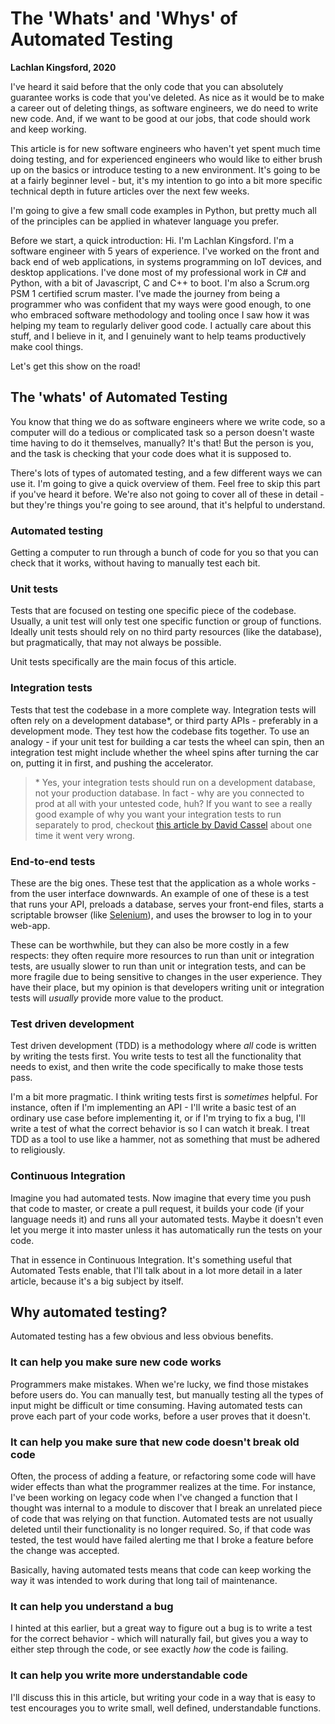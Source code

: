 # The 'Whats' and 'Whys' of Automated Testing
**Lachlan Kingsford, 2020**

I've heard it said before that the only code that you can absolutely guarantee
works is code that you've deleted. As nice as it would be to make a career out
of deleting things, as software engineers, we do need to write new code. And, if
we want to be good at our jobs, that code should work and keep working.

This article is for new software engineers who haven't yet spent much time doing
testing, and for experienced engineers who would like to either brush up on the
basics or introduce testing to a new environment. It's going to be at a fairly
beginner level - but, it's my intention to go into a bit more specific technical
depth in future articles over the next few weeks.

I'm going to give a few small code examples in Python, but pretty much all of
the principles can be applied in whatever language you prefer.

Before we start, a quick introduction: Hi. I'm Lachlan Kingsford. I'm a
software engineer with 5 years of experience. I've worked on the front and back
end of web applications, in systems programming on IoT devices, and desktop
applications. I've done most of my professional work in C# and Python, with a
bit of Javascript, C and C++ to boot. I'm also a Scrum.org PSM 1 certified
scrum master. I've made the journey from being a programmer who was confident
that my ways were good enough, to one who embraced software methodology and
tooling once I saw how it was helping my team to regularly deliver good code.
I actually care about this stuff, and I believe in it, and I genuinely want to
help teams productively make cool things.

Let's get this show on the road!

## The 'whats' of Automated Testing

You know that thing we do as software engineers where we write code, so a
computer will do a tedious or complicated task so a person doesn't waste time
having to do it themselves, manually? It's that! But the person is you, and the
task is checking that your code does what it is supposed to.

There's lots of types of automated testing, and a few different ways we can use
it. I'm going to give a quick overview of them. Feel free to skip this part if
you've heard it before. We're also not going to cover all of these in detail -
but they're things you're going to see around, that it's helpful to understand.

### Automated testing

Getting a computer to run through a bunch of code for you so that you can check
that it works, without having to manually test each bit.

### Unit tests

Tests that are focused on testing one specific piece of the codebase. Usually,
a unit test will only test one specific function or group of functions. Ideally
unit tests should rely on no third party resources (like the database), but
pragmatically, that may not always be possible.

Unit tests specifically are the main focus of this article.

### Integration tests

Tests that test the codebase in a more complete way. Integration tests will
often rely on a development database\*, or third party APIs - preferably in a
development mode. They test how the codebase fits together. To use an analogy -
if your unit test for building a car tests the wheel can spin, then an
integration test might include whether the wheel spins after turning the car
on, putting it in first, and pushing the accelerator.

> \* Yes, your integration tests should run on a development database, not your
> production database. In fact - why are you connected to prod at all with your
> untested code, huh? If you want to see a really good example of why you want
> your integration tests to run separately to prod, checkout [this article by David Cassel](https://thenewstack.io/junior-dev-deleted-production-database/)
> about one time it went very wrong.

### End-to-end tests

These are the big ones. These test that the application as a whole works - from
the user interface downwards. An example of one of these is a test that runs
your API, preloads a database, serves your front-end files, starts a scriptable
browser (like [Selenium](https://www.selenium.dev/)), and uses the browser to
log in to your web-app.

These can be worthwhile, but they can also be more costly in a few respects:
they often require more resources to run than unit or integration tests, are
usually slower to run than unit or integration tests, and can be more fragile
due to being sensitive to changes in the user experience. They have their
place, but my opinion is that developers writing unit or integration tests will
*usually* provide more value to the product.

### Test driven development

Test driven development (TDD) is a methodology where *all* code is written by
writing the tests first. You write tests to test all the functionality that
needs to exist, and then write the code specifically to make those tests pass.

I'm a bit more pragmatic. I think writing tests first is *sometimes* helpful.
For instance, often if I'm implementing an API - I'll write a basic test of
an ordinary use case before implementing it, or if I'm trying to fix a bug,
I'll write a test of what the correct behavior is so I can watch it break. I
treat TDD as a tool to use like a hammer, not as something that must be adhered
to religiously.

### Continuous Integration

Imagine you had automated tests. Now imagine that every time you push that code
to master, or create a pull request, it builds your code (if your language
needs it) and runs all your automated tests. Maybe it doesn't even let you
merge it into master unless it has automatically run the tests on your code.

That in essence in Continuous Integration. It's something useful that Automated
Tests enable, that I'll talk about in a lot more detail in a later article,
because it's a big subject by itself.

## Why automated testing?

Automated testing has a few obvious and less obvious benefits.

### It can help you make sure new code works

Programmers make mistakes. When we're lucky, we find those mistakes before
users do. You can manually test, but manually testing all the types of input
might be difficult or time consuming. Having automated tests can prove each
part of your code works, before a user proves that it doesn't.

### It can help you make sure that new code doesn't break old code

Often, the process of adding a feature, or refactoring some code will have
wider effects than what the programmer realizes at the time. For instance, I've
been working on legacy code when I've changed a function that I thought was
internal to a module to discover that I break an unrelated piece of code that
was relying on that function. Automated tests are not usually deleted until
their functionality is no longer required. So, if that code was tested, the test
would have failed alerting me that I broke a feature before the change was
accepted.

Basically, having automated tests means that code can keep working the way it
was intended to work during that long tail of maintenance.

### It can help you understand a bug

I hinted at this earlier, but a great way to figure out a bug is to write a
test for the correct behavior - which will naturally fail, but gives you a way
to either step through the code, or see exactly *how* the code is failing.

### It can help you write more understandable code

I'll discuss this in this article, but writing your code in a way that is easy
to test encourages you to write small, well defined, understandable functions.
